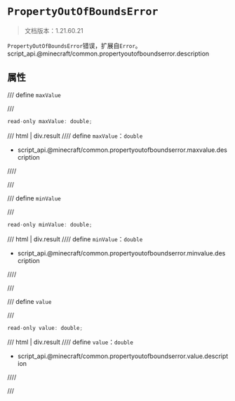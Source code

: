 # `PropertyOutOfBoundsError`

> 文档版本：1.21.60.21

`PropertyOutOfBoundsError`错误，扩展自`Error`。script_api.@minecraft/common.propertyoutofboundserror.description

## 属性

/// define
`maxValue`


///

```js
read-only maxValue: double;
```

/// html | div.result
//// define
`maxValue`：`double`

- script_api.@minecraft/common.propertyoutofboundserror.maxvalue.description


////

///


/// define
`minValue`


///

```js
read-only minValue: double;
```

/// html | div.result
//// define
`minValue`：`double`

- script_api.@minecraft/common.propertyoutofboundserror.minvalue.description


////

///


/// define
`value`


///

```js
read-only value: double;
```

/// html | div.result
//// define
`value`：`double`

- script_api.@minecraft/common.propertyoutofboundserror.value.description


////

///

